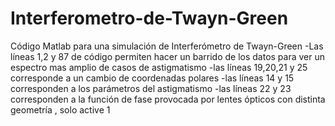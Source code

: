 # Interferometro-de-Twayn-Green
Código Matlab para una simulación de Interferómetro de Twayn-Green
-Las líneas 1,2 y 87 de código permiten hacer un barrido de los datos para ver un espectro mas amplio de casos de astigmatismo
-las líneas 19,20,21 y 25 corresponde a un cambio de coordenadas polares
-las líneas 14 y 15 corresponden a los parámetros del astigmatismo
-las líneas 22 y 23 corresponden a la función de fase provocada por lentes ópticos con distinta geometría , solo active 1
